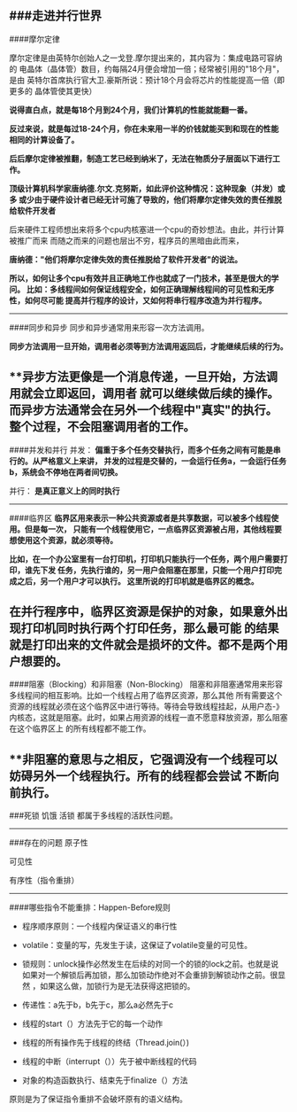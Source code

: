 ###走进并行世界
----
####摩尔定律

摩尔定律是由英特尔创始人之一戈登.摩尔提出来的，其内容为：集成电路可容纳的
电晶体（晶体管）数目，约每隔24月便会增加一倍；经常被引用的"18个月"，是由
英特尔首席执行官大卫.豪斯所说：预计18个月会将芯片的性能提高一倍（即更多的
晶体管使其更快）

**说得直白点，就是每18个月到24个月，我们计算机的性能就能翻一番。** 

**反过来说，就是每过18-24个月，你在未来用一半的价钱就能买到和现在的性能
相同的计算设备了。**

**后后摩尔定律被推翻，制造工艺已经到纳米了，无法在物质分子层面以下进行工作。**

**顶级计算机科学家唐纳德.尔文.克努斯，如此评价这种情况：这种现象（并发）或多
或少由于硬件设计者已经无计可施了导致的，他们将摩尔定律失效的责任推脱给软件开发者**

后来硬件工程师想出来将多个cpu内核塞进一个cpu的奇妙想法。由此，并行计算被推广而来
而随之而来的问题也层出不穷，程序员的黑暗由此而来，

**唐纳德："他们将摩尔定律失效的责任推脱给了软件开发者"的说法。**

**所以，如何让多个cpu有效并且正确地工作也就成了一门技术，甚至是很大的学问。
比如：多线程间如何保证线程安全，如何正确理解线程间的可见性和无序性，如何尽可能
提高并行程序的设计，又如何将串行程序改造为并行程序。**

----
####同步和异步
同步和异步通常用来形容一次方法调用。

**同步方法调用一旦开始，调用者必须等到方法调用返回后，才能继续后续的行为。**

**异步方法更像是一个消息传递，一旦开始，方法调用就会立即返回，调用者
就可以继续做后续的操作。而异步方法通常会在另外一个线程中"真实"的执行。
整个过程，不会阻塞调用者的工作。
----
####并发和并行
并发：
**偏重于多个任务交替执行，而多个任务之间有可能是串行的。从严格意义上来讲，
并发的过程是交替的，一会运行任务a，一会运行任务b，系统会不停地在两者间切换。**

并行：
**是真正意义上的同时执行**

----
####临界区
**临界区用来表示一种公共资源或者是共享数据，可以被多个线程使用。但是每一次，
只能有一个线程使用它，一点临界区资源被占用，其他线程要想使用这个资源，就必须等待。**

**比如，在一个办公室里有一台打印机，打印机只能执行一个任务，两个用户需要打印，谁先下发
任务，先执行谁的，另一用户会阻塞在那里，只能一个用户打印完成之后，另一个用户才可以执行。
这里所说的打印机就是临界区的概念。**

在并行程序中，临界区资源是保护的对象，如果意外出现打印机同时执行两个打印任务，那么最可能
的结果就是打印出来的文件就会是损坏的文件。都不是两个用户想要的。
---
####阻塞（Blocking）和非阻塞（Non-Blocking）
阻塞和非阻塞通常用来形容多线程间的相互影响。比如一个线程占用了临界区资源，那么其他
所有需要这个资源的线程就必须在这个临界区中进行等待。等待会导致线程挂起，从用户态-》
内核态，这就是阻塞。此时，如果占用资源的线程一直不愿意释放资源，那么阻塞在这个临界区上
的所有线程都不能工作。

**非阻塞的意思与之相反，它强调没有一个线程可以妨碍另外一个线程执行。所有的线程都会尝试
不断向前执行。
---
###死锁 饥饿 活锁
都属于多线程的活跃性问题。

----
###存在的问题
原子性

可见性

有序性（指令重排）

---
####哪些指令不能重排：Happen-Before规则
- 程序顺序原则：一个线程内保证语义的串行性
- volatile：变量的写，先发生于读，这保证了volatile变量的可见性。
- 锁规则：unlock操作必然发生在后续的对同一个的锁的lock之前。也就是说
如果对一个解锁后再加锁，那么加锁动作绝对不会重排到解锁动作之前。很显然
，如果这么做，加锁行为是无法获得这把锁的。

- 传递性：a先于b，b先于c，那么a必然先于c
-  线程的start（）方法先于它的每一个动作
- 线程的所有操作先于线程的终结（Thread.join(）)
- 线程的中断（interrupt（））先于被中断线程的代码
- 对象的构造函数执行、结束先于finalize（）方法

原则是为了保证指令重排不会破坏原有的语义结构。




